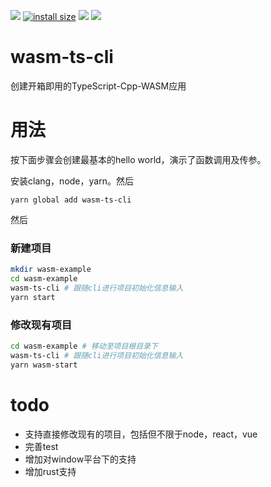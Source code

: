 ![](https://img.shields.io/npm/v/wasm-ts-cli.svg)
[![install size](https://packagephobia.com/badge?p=wasm-ts-cli)](https://packagephobia.com/result?p=wasm-ts-cli)
![](https://github.com/zanllp/wasm-ts-cli/workflows/build/badge.svg)
![](https://github.com/zanllp/wasm-ts-cli/workflows/ci/badge.svg)

# wasm-ts-cli
创建开箱即用的TypeScript-Cpp-WASM应用
# 用法 
按下面步骤会创建最基本的hello world，演示了函数调用及传参。

安装clang，node，yarn。然后

`yarn global add wasm-ts-cli`

然后
### 新建项目
```sh
mkdir wasm-example
cd wasm-example 
wasm-ts-cli # 跟随cli进行项目初始化信息输入
yarn start
```
### 修改现有项目
```sh
cd wasm-example # 移动至项目根目录下
wasm-ts-cli # 跟随cli进行项目初始化信息输入
yarn wasm-start
```
# todo
* 支持直接修改现有的项目，包括但不限于node，react，vue
* 完善test
* 增加对window平台下的支持
* 增加rust支持
